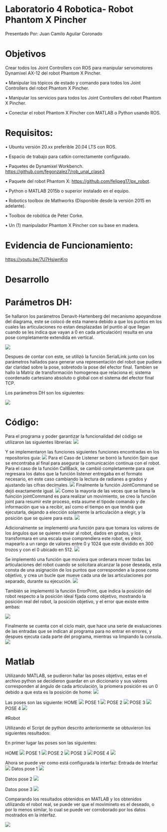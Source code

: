 # Laboratorio 4 Robotica- Robot Phantom X Pincher
Presentado Por: Juan Camilo Aguilar Coronado
# Objetivos
Crear todos los Joint Controllers con ROS para manipular servomotores Dynamixel AX-12 del robot Phantom X Pincher.

• Manipular los tópicos de estado y comando para todos los Joint Controllers del robot Phantom X Pincher.

• Manipular los servicios para todos los Joint Controllers del robot Phantom X Pincher.

• Conectar el robot Phantom X Pincher con MATLAB o Python usando ROS.

# Requisitos:
• Ubuntu versión 20.xx preferible 20.04 LTS con ROS.

• Espacio de trabajo para catkin correctamente configurado.

• Paquetes de Dynamixel Workbench. https://github.com/fegonzalez7/rob_unal_clase3

• Paquete del robot Phantom X: https://github.com/felipeg17/px_robot.

• Python o MATLAB 2015b o superior instalado en el equipo.

• Robotics toolbox de Mathworks (Disponible desde la versión 2015 en adelante).

• Toolbox de robótica de Peter Corke.

• Un (1) manipulador Phantom X Pincher con su base en madera.

# Evidencia de Funcionamiento:

https://youtu.be/7U7HsjwnKro

# Desarrollo
# Parámetros DH:

Se hallaron los parámetros Denavit-Hartenberg del mecanismo apoyandose del diagrama, este se colocó de esta manera debido a que los puntos en los cuales las articulaciones no estan desplazadas (el puntio al que llegan cuando se les indica que vayan a 0 en cada articulación) resulta en una pose completamente extendida en vertical.

![](https://github.com/JCamiloAC/Lab4Robotica/blob/main/imagenes/DHDiagram.png)

Despues de contar con este, se utilizó la función SerialLink junto con los parámetros hallados para generar una representación del robot que pudiera dar claridad sobre la pose, sobretodo la pose del efector final. Tambien se hallo la Matriz de transformación homogenea que relaciona el; sistema coordenado cartesiano absoluto o global con el sistema del efector final TCP.

Los parámetros DH son los siguientes:

![](https://github.com/JCamiloAC/Lab4Robotica/blob/main/imagenes/DH.png)

# Código:

Para el programa y poder garantizar la funcionalidad del código se utilizaron las siguientes librerías:
![](https://github.com/JCamiloAC/Lab4Robotica/blob/main/imagenes/Libraries.png)

Y se implementaron las funciones siguientes funciones encontradas en los repositorios guia:
![](https://github.com/JCamiloAC/Lab4Robotica/blob/main/imagenes/Listener.jpg)
Para el Caso de Listener se borró la función Spin que se encontraba al final para asegurar la comunicación continua con el robot. Para el caso de la función CallBack, se cambió completamente para que regresara los datos que la función listener entregaba en el formato necesario, en este caso cambiando la lectura de radianes a grados y ajustando las cifras decimales.
![](https://github.com/JCamiloAC/Lab4Robotica/blob/main/imagenes/CallBack.jpg)
Finalmente la función JointCommand se dejó exactamente igual.
![](https://github.com/JCamiloAC/Lab4Robotica/blob/main/imagenes/JointCommand.jpg)
Como la mayoria de las veces que se llama la fuinción jointCommand es para realizar un movimiento, se creo la función joint para resumir este proceso, esta asume el tipode comando y de información que va a recibir, así como el tiempo en que tendrá que ejecutarla, dejando a elección solamente la articulación a elegir, y la posición que se quiere para esta.
![](https://github.com/JCamiloAC/Lab4Robotica/blob/main/imagenes/jointResumido.jpg)

Adicionalmente se implementó una función para que tomara los valores de los ángulos que se quieren enviar al robot, dados en grados, y los transformara en una escala que comprendiera este robot, es decir, mapearlo a un rango de valores entre 0 y 1024 que este dividido en 300 trozos y con el 0 ubicado en 512.
![](https://github.com/JCamiloAC/Lab4Robotica/blob/main/imagenes/deg2motor.jpg)

Se implementó una función que moviera que ordenara mover todas las articulaciones del robot cuando se solicitara alcanzar la pose deseada, esta consta de una asignación de los puntos que corresponden a la pose como objetivo, y crea un bucle que mueve cada una de las articulaciones por separado, durante su ejecución.
![](https://github.com/JCamiloAC/Lab4Robotica/blob/main/imagenes/MovementFunction.jpg)

También se implementó la función ErrorPrint, que indica la posición del robot respecto a la posición ideal fijada como objetivo, mostrando la posición real del robot, la posición objetivo, y el error que existe entre ambas:

![](https://github.com/JCamiloAC/Lab4Robotica/blob/main/imagenes/ErrorPrint.jpg)

Finalmente se cuenta con el ciclo main, que hace una serie de evaluaciones de las entradas que se indican al programa para no entrar en errores, y despues ejecuta cada parte del programa, mientras va limpiando la consola.
![](https://github.com/JCamiloAC/Lab4Robotica/blob/main/imagenes/MainFunction.jpg)


# Matlab

Utilizando MATLAB, se pudieron hallar las poses objetivo, estas en el archivo python se decidieron guardar en un diccionario y sus valores corresponden al ángulo de cada articulación, la priomera posición es un 0 debido a que esta es la posición de home:
![](https://github.com/JCamiloAC/Lab4Robotica/blob/main/imagenes/Puntos.png)

Las poses son las siguiente:
HOME
![](https://github.com/JCamiloAC/Lab4Robotica/blob/main/imagenes/HomeMatlab.png)
POSE 1 
![](https://github.com/JCamiloAC/Lab4Robotica/blob/main/imagenes/Pose1Matlab.png)
POSE 2
![](https://github.com/JCamiloAC/Lab4Robotica/blob/main/imagenes/Pose2Matlab.png)
POSE 3
![](https://github.com/JCamiloAC/Lab4Robotica/blob/main/imagenes/Pose3Matlab.png)
POSE 4 
![](https://github.com/JCamiloAC/Lab4Robotica/blob/main/imagenes/Pose4Matlab.png)

#Robot

Utilizando el Script de python descrito anteriormente se obtuvieron los siguientes resultados:

En primer lugar las poses son las siguientes:

HOME
![](https://github.com/JCamiloAC/Lab4Robotica/blob/main/imagenes/HomeRobot.jpg)
POSE 1 
![](https://github.com/JCamiloAC/Lab4Robotica/blob/main/imagenes/Pose1Robot.jpg)
POSE 2
![](https://github.com/JCamiloAC/Lab4Robotica/blob/main/imagenes/Pose2Robot.jpg)
POSE 3
![](https://github.com/JCamiloAC/Lab4Robotica/blob/main/imagenes/Pose3Robot.jpg)
POSE 4 
![](https://github.com/JCamiloAC/Lab4Robotica/blob/main/imagenes/Pose4Robot.jpg)

Ahora se puede ver como está configurada la interfaz:
Entrada de Interfaz
![](https://github.com/JCamiloAC/Lab4Robotica/blob/main/imagenes/Entrada.png)
Datos pose 1
![](https://github.com/JCamiloAC/Lab4Robotica/blob/main/imagenes/Posicion1Medidas.png)

Datos pose 2
![](https://github.com/JCamiloAC/Lab4Robotica/blob/main/imagenes/Posicion2Medidas.png)

Datos pose 3
![](https://github.com/JCamiloAC/Lab4Robotica/blob/main/imagenes/Posicion3Medidas.png)

Comparando los resultados obtenidos en MATLAB y los obtenidos utilizando el robot real, se puede ver que el movimineto es el deseado, o por lo menos similar, lo cual se puede ver corroborado por los datos mostrados en la interfaz.











![](https://github.com/JCamiloAC/Lab4Robotica/blob/main/.png)

